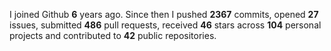 
I joined Github **6** years ago. Since then I pushed **2367** commits, opened **27** issues, submitted **486** pull requests, received **46** stars across **104** personal projects and contributed to **42** public repositories.
